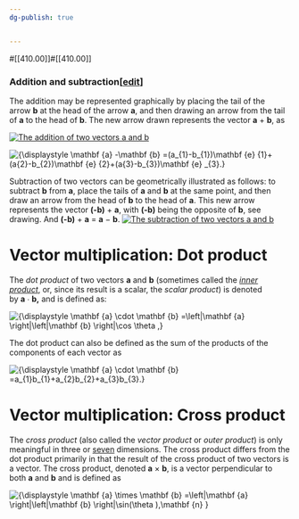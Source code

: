 ```yaml
---
dg-publish: true


---
```

#[[410.00]]#[[410.00]]

### Addition and subtraction[[edit](https://en.wikipedia.org/w/index.php?title=Euclidean_vector&action=edit&section=14 "Edit section: Addition and subtraction")]

The addition may be represented graphically by placing the tail of the arrow **b** at the head of the arrow **a**, and then drawing an arrow from the tail of **a** to the head of **b**. The new arrow drawn represents the vector **a** + **b**, as 

[![The addition of two vectors a and b](https://upload.wikimedia.org/wikipedia/commons/thumb/2/28/Vector_addition.svg/250px-Vector_addition.svg.png)](https://en.wikipedia.org/wiki/File:Vector_addition.svg "The addition of two vectors a and b")


![{\displaystyle \mathbf {a} -\mathbf {b} =(a_{1}-b_{1})\mathbf {e} _{1}+(a_{2}-b_{2})\mathbf {e} _{2}+(a_{3}-b_{3})\mathbf {e} _{3}.}](https://wikimedia.org/api/rest_v1/media/math/render/svg/3bb76515e11d90d5c929eccdc1185530a18d6fee)

Subtraction of two vectors can be geometrically illustrated as follows: to subtract **b** from **a**, place the tails of **a** and **b** at the same point, and then draw an arrow from the head of **b** to the head of **a**. This new arrow represents the vector **(-b)** + **a**, with **(-b)** being the opposite of **b**, see drawing. And **(-b)** + **a** = **a** − **b**.
[![The subtraction of two vectors a and b](https://upload.wikimedia.org/wikipedia/commons/thumb/2/24/Vector_subtraction.svg/125px-Vector_subtraction.svg.png)](https://en.wikipedia.org/wiki/File:Vector_subtraction.svg "The subtraction of two vectors a and b")



# Vector multiplication: Dot product
The _dot product_ of two vectors **a** and **b** (sometimes called the _[inner product](https://en.wikipedia.org/wiki/Inner_product_space "Inner product space")_, or, since its result is a scalar, the _scalar product_) is denoted by **a** ∙ **b,** and is defined as:

![{\displaystyle \mathbf {a} \cdot \mathbf {b} =\left\|\mathbf {a} \right\|\left\|\mathbf {b} \right\|\cos \theta ,}](https://wikimedia.org/api/rest_v1/media/math/render/svg/2ed1f590c477f4f86793ed25a3f20c3633f742ee)

The dot product can also be defined as the sum of the products of the components of each vector as

![{\displaystyle \mathbf {a} \cdot \mathbf {b} =a_{1}b_{1}+a_{2}b_{2}+a_{3}b_{3}.}](https://wikimedia.org/api/rest_v1/media/math/render/svg/44ce07b770fcc78bba136f6d7386d8255dfdc24a)


# Vector multiplication: Cross product
The _cross product_ (also called the _vector product_ or _outer product_) is only meaningful in three or [seven](https://en.wikipedia.org/wiki/Seven-dimensional_cross_product "Seven-dimensional cross product") dimensions. The cross product differs from the dot product primarily in that the result of the cross product of two vectors is a vector. The cross product, denoted **a** × **b**, is a vector perpendicular to both **a** and **b** and is defined as

![{\displaystyle \mathbf {a} \times \mathbf {b} =\left\|\mathbf {a} \right\|\left\|\mathbf {b} \right\|\sin(\theta )\,\mathbf {n} }](https://wikimedia.org/api/rest_v1/media/math/render/svg/e5f960bc321540bc12366effa5a23ef5b5839c00)


